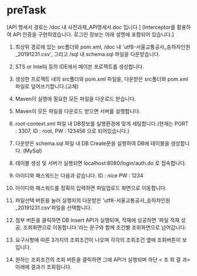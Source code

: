 # preTask

[API 명세서 경로는 /doc 내 사전과제_API명세서.doc 입니다.]
[Interceptor를 활용하여 API 인증을 구현하였습니다. 로그인 정보는 아래 설명에 포함되어 있습니다.]

1. 최상위 경로에 있는 src폴더와 pom.xml, /doc 내 'utf8-서울교통공사_승하차인원_20191231.csv', 그리고 /sql 내 schema.sql 파일을 다운받습니다. 
   
   
2. STS or Intellij 등의 IDE에서 메이븐 프로젝트를 생성합니다.

3. 생성한 프로젝트 내의 src폴더와 pom.xml 파일을, 다운받은 src폴더와 pom.xml 파일로 덮어쓰기합니다.(교체)

4. Maven이 실행에 필요한 모든 파일을 다운로드 받습니다.

5. Maven이 모든 파일을 다운로드 받으면 서버를 실행합니다.

6. root-context.xml 파일 내 DB정보를 실행환경에 맞게 세팅합니다.(현재는 PORT : 3307, ID : root, PW : 123456 으로 되어있습니다.) 

7. 다운받은 schema.sql 파일 내 DB Create문을 실행하여 DB에 테이블을 생성합니다. (MySql)

8. 테이블 생성 및 서버가 실행되면 localhost:8080/login/auth.do 로 접속합니다.

9. 아이디와 패스워드는 다음과 같습니다.
   ID : nice
   PW : 1234
   
10. 아이디와 패스워드를 정확히 입력하면 파일업로드 화면으로 이동합니다.

11. 파일선택 버튼을 눌러 실행자의 다운받은 'utf8-서울교통공사_승하차인원_20191231.csv'파일을 선택합니다.

12. 첨부 버튼을 클릭하면 DB Insert API가 실행되며, 적재에 성공하면
    '파일 적재 성공, 조회화면으로 이동합니다.'라는 문구와 함께 조건별 조회화면으로 넘어갑니다.
    
13. 요구사항에 따른 3가지의 조회조건이 나오며 각각의 조회조건 옆에 조회버튼이 보입니다.

14. 원하는 조회조건의 조회 버튼을 클릭하면 그에  API가 실행되며 하단 < 조 회 결 과> 아래에 결과가 조회됩니다.
